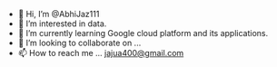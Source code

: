 - 👋 Hi, I’m @AbhiJaz111
- 👀 I’m interested in data.
- 🌱 I’m currently learning Google cloud platform and its applications.
- 💞️ I’m looking to collaborate on ...
- 📫 How to reach me ... jajua400@gmail.com

<!---
AbhiJaz111/AbhiJaz111 is a ✨ special ✨ repository because its `README.md` (this file) appears on your GitHub profile.
You can click the Preview link to take a look at your changes.
--->
